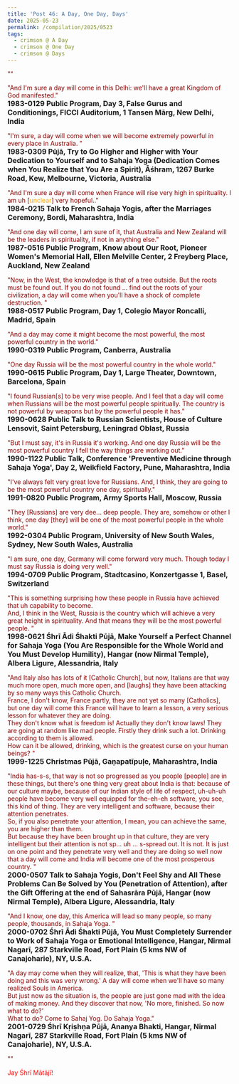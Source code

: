 ```yaml
---
title: 'Post 46: A Day, One Day, Days'
date: 2025-05-23
permalink: /compilation/2025/0523
tags:
  - crimson @ A Day
  - crimson @ One Day
  - crimson @ Days
---
```


<div class="para-divider"></div>

<p>
<font color="DarkRed">""</font><br>
<font size="+0"><b></b></font>
</p>

<div class="para-divider"></div>

<p>
<font color="DarkRed">"And I'm sure a day will come in this Delhi: we'll have a great Kingdom of God manifested."</font><br>
<font size="+0"><b>1983-0129 Public Program, Day 3, False Gurus and Conditionings, FICCI Auditorium, 1 Tansen Mārg, New Delhi, India</b></font>
</p>

<div class="para-divider"></div>

<p>
<font color="DarkRed">"I'm sure, a day will come when we will become extremely powerful in every place in Australia. "</font><br>
<font size="+0"><b>1983-0309 Pūjā, Try to Go Higher and Higher with Your Dedication to Yourself and to Sahaja Yoga (Dedication Comes when You Realize that You Are a Spirit), Āśhram, 1267 Burke Road, Kew, Melbourne, Victoria, Australia</b></font>
</p>

<div class="para-divider"></div>

<p>
<font color="DarkRed">"And I'm sure a day will come when France will rise very high in spirituality. I am uh [<font color="orange">unclear</font>]  very hopeful.."</font><br>
<font size="+0"><b>1984-0215 Talk to French Sahaja Yogis, after the Marriages Ceremony, Bordi, Maharashtra, India</b></font>
</p>

<div class="para-divider"></div>

<p>
<font color="DarkRed">"And one day will come, I am sure of it, that Australia and New Zealand will be the leaders in spirituality, if not in anything else."</font><br>
<font size="+0"><b>1987-0516 Public Program, Know about Our Root, Pioneer Women's Memorial Hall, Ellen Melville Center, 2 Freyberg Place, Auckland, New Zealand</b></font>
</p>

<div class="para-divider"></div>

<p>
<font color="DarkRed">"Now, in the West, the knowledge is that of a tree outside. But the roots must be found out. If you do not found ... find out the roots of your civilization, a day will come when you'll have a shock of complete destruction. "</font><br>
<font size="+0"><b>1988-0517 Public Program, Day 1, Colegio Mayor Roncalli, Madrid, Spain</b></font>
</p>

<div class="para-divider"></div>

<p>
<font color="DarkRed">"And a day may come it might become the most powerful, the most powerful country in the world."</font><br>
<font size="+0"><b>1990-0319 Public Program, Canberra, Australia</b></font>
</p>

<div class="para-divider"></div>

<p>
<font color="DarkRed">"One day Russia will be the most powerful country in the whole world."</font><br>
<font size="+0"><b>1990-0615 Public Program, Day 1, Large Theater, Downtown, Barcelona, Spain</b></font>
</p>

<div class="para-divider"></div>

<p>
<font color="DarkRed">"I found Russian[s] to be very wise people. And I feel that a day will come when Russians will be the most powerful people spiritually. The country is not powerful by weapons but by the powerful people it has."</font><br>
<font size="+0"><b>1990-0628 Public Talk to Russian Scientists, House of Culture Lensovit, Saint Petersburg, Leningrad Oblast, Russia</b></font>
</p>

<div class="para-divider"></div>

<p>
<font color="DarkRed">"But I must say, it's in Russia it's working. And one day Russia will be the most powerful country I fell the way things are working out."</font><br>
<font size="+0"><b>1990-1122 Public Talk, Conference 'Preventive Medicine through Sahaja Yoga', Day 2, Weikfield Factory, Pune, Maharashtra, India</b></font>
</p>

<div class="para-divider"></div>

<p>
<font color="DarkRed">"I've always felt very great love for Russians. And, I think, they are going to be the most powerful country one day, spiritually."</font><br>
<font size="+0"><b>1991-0820 Public Program, Army Sports Hall, Moscow, Russia</b></font>
</p>

<div class="para-divider"></div>

<p>
<font color="DarkRed">"They [Russians] are very dee... deep people. They are, somehow or other I think, one day [they] will be one of the most powerful people in the whole world."</font><br>
<font size="+0"><b>1992-0304 Public Program, University of New South Wales, Sydney, New South Wales, Australia</b></font>
</p>

<div class="para-divider"></div>

<p>
<font color="DarkRed">"I am sure, one day, Germany will come forward very much. Though today I must say Russia is doing very well."</font><br>
<font size="+0"><b>1994-0709 Public Program, Stadtcasino, Konzertgasse 1, Basel, Switzerland</b></font>
</p>

<div class="para-divider"></div>

<p>
<font color="DarkRed">"This is something surprising how these people in Russia have achieved that uh capability to become.<br>
And, I think in the West, Russia is the country which will achieve a very great height in spirituality. And that means they will be the most powerful people. "</font><br>
<font size="+0"><b>1998-0621 Śhrī Ādi Śhakti Pūjā, Make Yourself a Perfect Channel for Sahaja Yoga (You Are Responsible for the Whole World and You Must Develop Humility), Hangar (now Nirmal Temple), Albera Ligure, Alessandria, Italy</b></font>
</p>

<div class="para-divider"></div>

<p>
<font color="DarkRed">"And Italy also has lots of it [Catholic Church], but now, Italians are that way much more open, much more open, and [laughs] they have been attacking by so many ways this Catholic Church.<br>
France, I don't know, France partly, they are not yet so many [Catholics], but one day will come this France will have to learn a lesson, a very serious lesson for whatever they are doing.<br>
They don't know what is freedom is! Actually they don't know laws! They are going at random like mad people. Firstly they drink such a lot. Drinking according to them is allowed.<br>
How can it be allowed, drinking, which is the greatest curse on your human beings? "</font><br>
<font size="+0"><b>1999-1225 Christmas Pūjā, Gaṇapatīpuḷe, Maharashtra, India</b></font>
</p>

<div class="para-divider"></div>

<p>
<font color="DarkRed">"India has-s-s, that way is not so progressed as you poople [people] are in these things, but there's one thing very great about India is that: because of our culture maybe, because of our Indian style of life of respect, uh-uh-uh people have become very well equipped for the-eh-eh software, you see, this kind of thing. They are very intelligent and software, because their attention penetrates.<br>
So, if you also penetrate your attention, I mean, you can achieve the same, you are higher than them.<br>
But because they have been brought up in that culture, they are very intelligent but their attention is not sp... uh ... s-spread out. It is not. It is just on one point and they penetrate very well and they are doing so well now that a day will come and India will become one of the most prosperous country. "</font><br>
<font size="+0"><b>2000-0507 Talk to Sahaja Yogis, Don't Feel Shy and All These Problems Can Be Solved by You (Penetration of Attention), after the Gift Offering at the end of Sahasrāra Pūjā, Hangar (now Nirmal Temple), Albera Ligure, Alessandria, Italy</b></font>
</p>

<div class="para-divider"></div>

<p>
<font color="DarkRed">"And I know, one day, this America will lead so many people, so many people, thousands, in Sahaja Yoga. "</font><br>
<font size="+0"><b>2000-0702 Śhrī Ādi Śhakti Pūjā, You Must Completely Surrender to Work of Sahaja Yoga or Emotional Intelligence, Hangar, Nirmal Nagarī, 287 Starkville Road, Fort Plain (5 kms NW of Canajoharie), NY, U.S.A.</b></font>
</p>

<div class="para-divider"></div>

<p>
<font color="DarkRed">"A day may come when they will realize, that, 'This is what they have been doing and this was very wrong.' A day will come when we'll have so many realized Souls in America.<br>
But just now as the situation is, the people are just gone mad with the idea of making money. And they discover that now, 'No more, finished. So now what to do?'<br>
What to do? Come to Sahaj Yog. Do Sahaja Yoga."</font><br>
<font size="+0"><b>2001-0729 Śhrī Kṛiṣhṇa Pūjā, Ananya Bhakti, Hangar, Nirmal Nagarī, 287 Starkville Road, Fort Plain (5 kms NW of Canajoharie), NY, U.S.A.</b></font>
</p>

<div class="para-divider"></div>

<p>
<font color="DarkRed">""</font><br>
<font size="+0"><b></b></font>
</p>

<div class="para-divider"></div>

<p style="color:red;">Jay Śhrī Mātājī!<br></p>